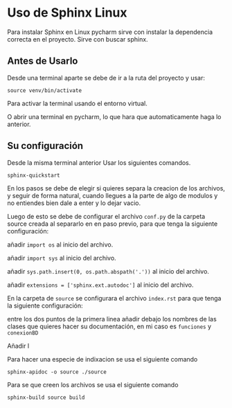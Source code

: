# Uso de Sphinx Linux

Para instalar Sphinx en Linux pycharm sirve con instalar la dependencia correcta en el proyecto. Sirve con buscar 
sphinx.

## Antes de Usarlo

Desde una terminal aparte se debe de ir a la ruta del proyecto y usar: 

`source venv/bin/activate`

Para activar la terminal usando el entorno virtual.

O abrir una terminal en pycharm, lo que hara que automaticamente haga lo anterior.

## Su configuración

Desde la misma terminal anterior Usar los siguientes comandos.

`sphinx-quickstart`

En los pasos se debe de elegir si quieres separa la creacion de los archivos, y seguir de forma natural, cuando llegues
a la parte de algo de modulos y no entiendes bien dale a enter y lo dejar vacio.

Luego de esto se debe de configurar el archivo `conf.py` de la carpeta source creada al separarlo en en paso previo, para que tenga la siguiente configuración:

añadir `import os` al inicio del archivo.

añadir `import sys` al inicio del archivo.

añadir `sys.path.insert(0, os.path.abspath('.'))` al inicio del archivo.

añadir `extensions = ['sphinx.ext.autodoc']` al inicio del archivo.

En la carpeta de `source` se configurara el archivo `index.rst` para que tenga la siguiente configuración:

entre los dos puntos de la primera linea añadir debajo los nombres de las clases que quieres hacer su documentación, en 
mi caso es `funciones` y `conexionBD`

Añadir l

Para hacer una especie de indixacion se usa el siguiente comando 

`sphinx-apidoc -o source ./source`

Para se que creen los archivos se usa el siguiente comando

`sphinx-build source build`